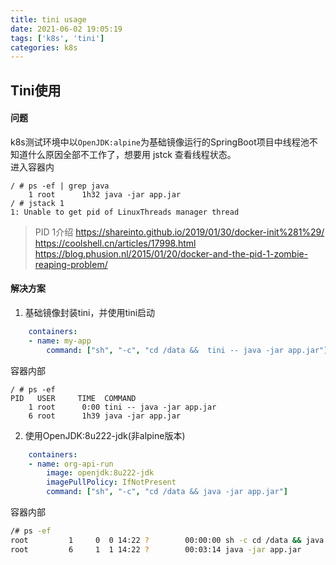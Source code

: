```yaml
---
title: tini usage
date: 2021-06-02 19:05:19
tags: ['k8s', 'tini']
categories: k8s
---
```


## Tini使用

#### 问题

k8s测试环境中以`OpenJDK:alpine`为基础镜像运行的SpringBoot项目中线程池不知道什么原因全部不工作了，想要用 jstck 查看线程状态。  
进入容器内
```shell
/ # ps -ef | grep java
    1 root      1h32 java -jar app.jar 
/ # jstack 1
1: Unable to get pid of LinuxThreads manager thread    
```

> PID 1介绍
> https://shareinto.github.io/2019/01/30/docker-init%281%29/
> https://coolshell.cn/articles/17998.html 
> https://blog.phusion.nl/2015/01/20/docker-and-the-pid-1-zombie-reaping-problem/


#### 解决方案  
1. 基础镜像封装tini，并使用tini启动
```yaml
    containers:
    - name: my-app
        command: ["sh", "-c", "cd /data &&  tini -- java -jar app.jar"]
```
容器内部
```shell
/ # ps -ef 
PID   USER     TIME  COMMAND
    1 root      0:00 tini -- java -jar app.jar
    6 root      1h39 java -jar app.jar
```
2. 使用OpenJDK:8u222-jdk(非alpine版本)
```yaml
    containers:
    - name: org-api-run
        image: openjdk:8u222-jdk
        imagePullPolicy: IfNotPresent
        command: ["sh", "-c", "cd /data && java -jar app.jar"]
```
容器内部
```bash
/# ps -ef
root         1     0  0 14:22 ?        00:00:00 sh -c cd /data && java -jar app.jar
root         6     1  1 14:22 ?        00:03:14 java -jar app.jar
```